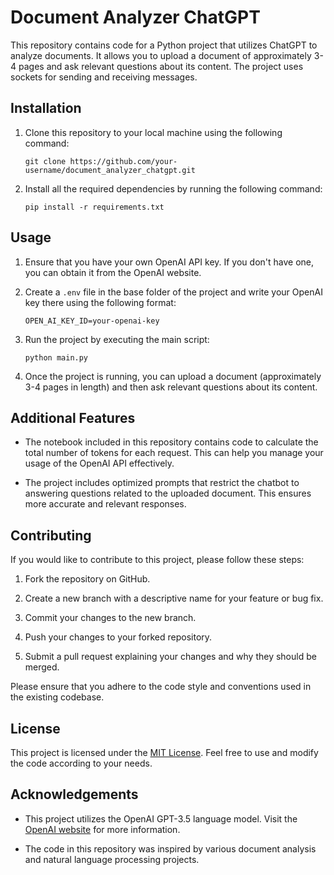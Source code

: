 # Document Analyzer ChatGPT

This repository contains code for a Python project that utilizes ChatGPT to analyze documents. It allows you to upload a document of approximately 3-4 pages and ask relevant questions about its content. The project uses sockets for sending and receiving messages.

## Installation

1. Clone this repository to your local machine using the following command:

    ```
    git clone https://github.com/your-username/document_analyzer_chatgpt.git
    ```

2. Install all the required dependencies by running the following command:

    ```
    pip install -r requirements.txt
    ```

## Usage

1. Ensure that you have your own OpenAI API key. If you don't have one, you can obtain it from the OpenAI website.

2. Create a `.env` file in the base folder of the project and write your OpenAI key there using the following format:

    ```
    OPEN_AI_KEY_ID=your-openai-key
    ```

3. Run the project by executing the main script:

    ```
    python main.py
    ```

4. Once the project is running, you can upload a document (approximately 3-4 pages in length) and then ask relevant questions about its content.

## Additional Features

- The notebook included in this repository contains code to calculate the total number of tokens for each request. This can help you manage your usage of the OpenAI API effectively.

- The project includes optimized prompts that restrict the chatbot to answering questions related to the uploaded document. This ensures more accurate and relevant responses.

## Contributing

If you would like to contribute to this project, please follow these steps:

1. Fork the repository on GitHub.

2. Create a new branch with a descriptive name for your feature or bug fix.

3. Commit your changes to the new branch.

4. Push your changes to your forked repository.

5. Submit a pull request explaining your changes and why they should be merged.

Please ensure that you adhere to the code style and conventions used in the existing codebase.

## License

This project is licensed under the [MIT License](LICENSE). Feel free to use and modify the code according to your needs.

## Acknowledgements

- This project utilizes the OpenAI GPT-3.5 language model. Visit the [OpenAI website](https://openai.com) for more information.

- The code in this repository was inspired by various document analysis and natural language processing projects.
